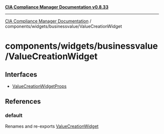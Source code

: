 [**CIA Compliance Manager Documentation v0.8.33**](../../../../README.md)

***

[CIA Compliance Manager Documentation](../../../../modules.md) / components/widgets/businessvalue/ValueCreationWidget

# components/widgets/businessvalue/ValueCreationWidget

## Interfaces

- [ValueCreationWidgetProps](interfaces/ValueCreationWidgetProps.md)

## References

### default

Renames and re-exports [ValueCreationWidget](../../../variables/ValueCreationWidget.md)
